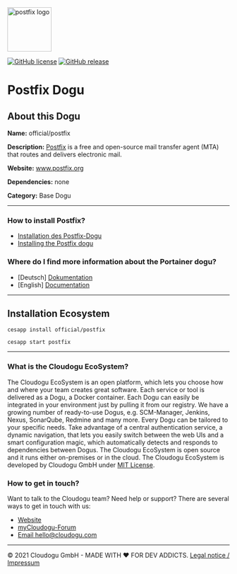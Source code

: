 <img src="https://cloudogu.com/images/dogus/postfix.png" alt="postfix logo" height="100px">


[![GitHub license](https://img.shields.io/github/license/cloudogu/postfix.svg)](https://github.com/cloudogu/postfix/blob/master/LICENSE)
[![GitHub release](https://img.shields.io/github/release/cloudogu/postfix.svg)](https://github.com/cloudogu/postfix/releases)

# Postfix Dogu

## About this Dogu

**Name:** official/postfix

**Description:** [Postfix](https://en.wikipedia.org/wiki/Postfix_(software)) is a free and open-source mail transfer agent (MTA) that routes and delivers electronic mail.

**Website:** www.postfix.org

**Dependencies:** none 

**Category:** Base Dogu 

---

### How to install Postfix?

- [Installation des Postfix-Dogu](docs/operations/Install_Postfix_de.md)
- [Installing the Postfix dogu](docs/operations/Install_Postfix_en.md)

### Where do I find more information about the Portainer dogu?

- [Deutsch] [Dokumentation](docs/getting_started_de.md)
- [English] [Documentation](docs/getting_started_en.md)

---


## Installation Ecosystem
```
cesapp install official/postfix

cesapp start postfix
```

---
### What is the Cloudogu EcoSystem?
The Cloudogu EcoSystem is an open platform, which lets you choose how and where your team creates great software. Each service or tool is delivered as a Dogu, a Docker container. Each Dogu can easily be integrated in your environment just by pulling it from our registry. We have a growing number of ready-to-use Dogus, e.g. SCM-Manager, Jenkins, Nexus, SonarQube, Redmine and many more. Every Dogu can be tailored to your specific needs. Take advantage of a central authentication service, a dynamic navigation, that lets you easily switch between the web UIs and a smart configuration magic, which automatically detects and responds to dependencies between Dogus. The Cloudogu EcoSystem is open source and it runs either on-premises or in the cloud. The Cloudogu EcoSystem is developed by Cloudogu GmbH under [MIT License](https://cloudogu.com/license.html).

### How to get in touch?
Want to talk to the Cloudogu team? Need help or support? There are several ways to get in touch with us:

* [Website](https://cloudogu.com)
* [myCloudogu-Forum](https://forum.cloudogu.com/topic/34?ctx=1)
* [Email hello@cloudogu.com](mailto:hello@cloudogu.com)

---
&copy; 2021 Cloudogu GmbH - MADE WITH :heart:&nbsp;FOR DEV ADDICTS. [Legal notice / Impressum](https://cloudogu.com/imprint.html)